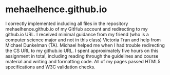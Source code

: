 # mehaelhence.github.io
I correctly implemented including all files in the repository mehaelhence.github.io of my GitHub account and redirecting to my github.io URL. 
I received minimal guidance from my friend (who is a computer science major and not in this class) Victoria Tran and help from Michael Dunkelman (TA). Michael helped me when I had trouble redirecting the CS URL to my github.io URL.
I spent approximately five hours on this assignment in total, including reading through the guidelines and course material and writing and formatting code. All of my pages passed HTML5 specifications and W3C validation checks.  

